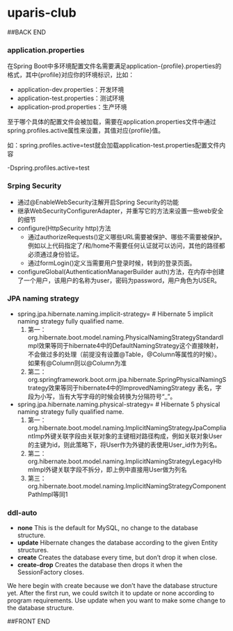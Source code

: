 # uparis-club

##BACK END
### application.properties
在Spring Boot中多环境配置文件名需要满足application-{profile}.properties的格式，其中{profile}对应你的环境标识，比如：
* application-dev.properties：开发环境
* application-test.properties：测试环境
* application-prod.properties：生产环境

至于哪个具体的配置文件会被加载，需要在application.properties文件中通过spring.profiles.active属性来设置，其值对应{profile}值。

如：spring.profiles.active=test就会加载application-test.properties配置文件内容

-Dspring.profiles.active=test

### Srping Security
* 通过@EnableWebSecurity注解开启Spring Security的功能
* 继承WebSecurityConfigurerAdapter，并重写它的方法来设置一些web安全的细节 
* configure(HttpSecurity http)方法
    * 通过authorizeRequests()定义哪些URL需要被保护、哪些不需要被保护。例如以上代码指定了/和/home不需要任何认证就可以访问，其他的路径都必须通过身份验证。
    * 通过formLogin()定义当需要用户登录时候，转到的登录页面。
* configureGlobal(AuthenticationManagerBuilder auth)方法，在内存中创建了一个用户，该用户的名称为user，密码为password，用户角色为USER。

### JPA naming strategy
* spring.jpa.hibernate.naming.implicit-strategy= # Hibernate 5 implicit naming strategy fully qualified name.
    1. 第一：org.hibernate.boot.model.naming.PhysicalNamingStrategyStandardImpl效果等同于hibernate4中的DefaultNamingStrategy这个直接映射，不会做过多的处理（前提没有设置@Table，@Column等属性的时候）。如果有@Column则以@Column为准
    1. 第二：org.springframework.boot.orm.jpa.hibernate.SpringPhysicalNamingStrategy效果等同于hibernate4中的ImprovedNamingStrategy 表名，字段为小写，当有大写字母的时候会转换为分隔符号“_”。
* spring.jpa.hibernate.naming.physical-strategy= # Hibernate 5 physical naming strategy fully qualified name.
    1. 第一：org.hibernate.boot.model.naming.ImplicitNamingStrategyJpaCompliantImp外键关联字段由关联对象的主键相对路径构成，例如关联对象User的主键为id，则此策略下，将User作为外键的表使用User_id作为列名。
    2. 第二：org.hibernate.boot.model.naming.ImplicitNamingStrategyLegacyHbmImpl外键关联字段不拆分，即上例中直接用User做为列名
    3. 第三：org.hibernate.boot.model.naming.ImplicitNamingStrategyComponentPathImpl等同1

### ddl-auto
* **none** This is the default for MySQL, no change to the database structure.
* **update** Hibernate changes the database according to the given Entity structures.
* **create** Creates the database every time, but don’t drop it when close.
* **create-drop** Creates the database then drops it when the SessionFactory closes.

We here begin with create because we don’t have the database structure yet. After the first run, we could switch it to update or none according to program requirements. Use update when you want to make some change to the database structure.

##FRONT END